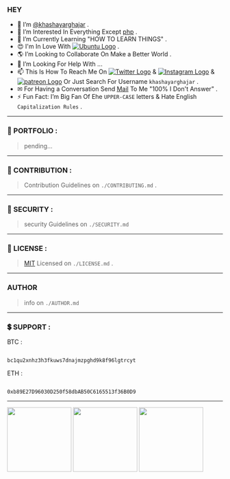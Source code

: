 ### HEY ###

- 👋 I’m [@khashayarghajar](https://github.com/khashayarghajar) .
- 👀 I’m Interested In Everything Except [php](https://www.php.net) .
- 🌱 I’m Currently Learning "HOW TO LEARN THINGS" .
- 😍 I'm In Love With [![Ubuntu Logo](https://img.shields.io/badge/Ubuntu-E95420?style=flat-square&logo=ubuntu&logoColor=white)](https://ubuntu.com/) .
- 🌎 I’m Looking to Collaborate On Make a Better World .
- 🤝 I’m Looking For Help With ...
- 📫 This Is How To Reach Me On [![Twitter Logo](https://img.shields.io/badge/Twitter-1DA1F2?style=flat-square&logo=twitter&logoColor=white)](https://twitter.com/khashayarghajar) & [![Instagram Logo](https://img.shields.io/badge/Instagram-E4405F?style=flat-square&logo=instagram&logoColor=white)](https://www.instagram.com/khashayarghajar) & [![patreon Logo](https://img.shields.io/badge/Patreon-F96854?style=flat-square&logo=patreon&logoColor=white)](https://www.patreon.com/Khashayarghajar) Or Just Search For Username `khashayarghajar` .
- ✉ For Having a Conversation Send [Mail](mailto:khashayarghajar7@gmail.com) To Me "100% I Don't Answer" .
- ⚡ Fun Fact: I’m Big Fan Of Ehe `UPPER-CASE` letters & Hate English `Capitalization Rules` .

----
  
### 💼 PORTFOLIO : ###

   > pending...

----

### 🤝 CONTRIBUTION : ###
   > Contribution Guidelines on `./CONTRIBUTING.md` .

----

### 🔐 SECURITY : ###
   > security Guidelines on `./SECURITY.md`

----

### 📝 LICENSE : ###

   > [MIT](https://choosealicense.com/licenses/mit/) Licensed on `./LICENSE.md` .

----

### AUTHOR ###

  > info on `./AUTHOR.md`

----

### 💲 SUPPORT : ###

  BTC :

  ```text

  bc1qu2xnhz3h3fkuws7dnajmzpghd9k8f96lgtrcyt

  ```

  ETH :

  ```text

  0xb89E27D96030D250f58dbAB50C6165513f36B0D9

  ```

----

<img height="150em" src="https://github-readme-stats.vercel.app/api?username=khashayarghajar&show_icons=true&hide_border=true&&count_private=true&include_all_commits=true"/>
<img height="150em" src="https://github-readme-streak-stats.herokuapp.com/?user=khashayarghajar&hide_border=true" />
<img height="150em" src="https://github-readme-stats.vercel.app/api/top-langs/?username=khashayarghajar&hide_border=true" />
<!-- 
```text
No Activity tracked this Week
``` -->



<!-- ### LANGUAGES

<img height="100em" src="https://github-readme-stats.vercel.app/api/top-langs/?username=khashayarghajar&layout=compact" /> -->


<!-- [![Top Langs](https://github-readme-stats.vercel.app/api/top-langs/?username=khashayarghajar&layout=compact)](https://github.com/anuraghazra/github-readme-stats) -->
<!---  > text
- this `./README.md` has all the definitions and descriptions .
--->


<!--- 
Just Search For Username "khashayarghajar" . 
--->

<!---
khashayarghajar/khashayarghajar is a ✨ special ✨ repository because its `README.md` (this file) appears on your GitHub profile.
You can click the Preview link to take a look at your changes.
--->
